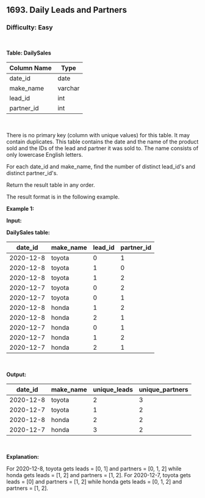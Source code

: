 ## 1693. Daily Leads and Partners
### Difficulty: Easy
<br>


**Table: DailySales**

| Column Name | Type    |
|-------------|---------|
| date_id     | date    |
| make_name   | varchar |
| lead_id     | int     |
| partner_id  | int     |
<br>

There is no primary key (column with unique values) for this table. It may contain duplicates.
This table contains the date and the name of the product sold and the IDs of the lead and partner it was sold to.
The name consists of only lowercase English letters.




For each date_id and make_name, find the number of distinct lead_id's and distinct partner_id's.

Return the result table in any order.

The result format is in the following example.


**Example 1:**

**Input:** 


**DailySales table:**


| date_id   | make_name | lead_id | partner_id |
|-----------|-----------|---------|------------|
| 2020-12-8 | toyota    | 0       | 1          |
| 2020-12-8 | toyota    | 1       | 0          |
| 2020-12-8 | toyota    | 1       | 2          |
| 2020-12-7 | toyota    | 0       | 2          |
| 2020-12-7 | toyota    | 0       | 1          |
| 2020-12-8 | honda     | 1       | 2          |
| 2020-12-8 | honda     | 2       | 1          |
| 2020-12-7 | honda     | 0       | 1          |
| 2020-12-7 | honda     | 1       | 2          |
| 2020-12-7 | honda     | 2       | 1          |
<br>

**Output:** 


| date_id   | make_name | unique_leads | unique_partners |
|-----------|-----------|--------------|-----------------|
| 2020-12-8 | toyota    | 2            | 3               |
| 2020-12-7 | toyota    | 1            | 2               |
| 2020-12-8 | honda     | 2            | 2               |
| 2020-12-7 | honda     | 3            | 2               |
<br>

**Explanation:**

 
For 2020-12-8, toyota gets leads = [0, 1] and partners = [0, 1, 2] while honda gets leads = [1, 2] and partners = [1, 2].
For 2020-12-7, toyota gets leads = [0] and partners = [1, 2] while honda gets leads = [0, 1, 2] and partners = [1, 2].

